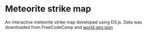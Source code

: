 # Meteorite strike map #

An interactive meteorite strike map developed using D3.js. Data was downloaded from FreeCodeCamp and [world.geo.json](https://github.com/johan/world.geo.json)